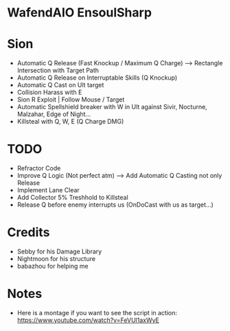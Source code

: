 # WafendAIO EnsoulSharp

# Sion
- Automatic Q Release (Fast Knockup / Maximum Q Charge) --> Rectangle Intersection with Target Path
- Automatic Q Release on Interruptable Skills (Q Knockup)
- Automatic Q Cast on Ult target
- Collision Harass with E
- Sion R Exploit | Follow Mouse / Target
- Automatic Spellshield breaker with W in Ult against Sivir, Nocturne, Malzahar, Edge of Night...
- Killsteal with Q, W, E (Q Charge DMG)

# TODO
- Refractor Code
- Improve Q Logic (Not perfect atm) --> Add Automatic Q Casting not only Release
- Implement Lane Clear
- Add Collector 5% Treshhold to Killsteal
- Release Q before enemy interrupts us (OnDoCast with us as target...)


# Credits
- Sebby for his Damage Library
- Nightmoon for his structure
- babazhou for helping me


# Notes
- Here is a montage if you want to see the script in action: https://www.youtube.com/watch?v=FeVUl1axWyE

